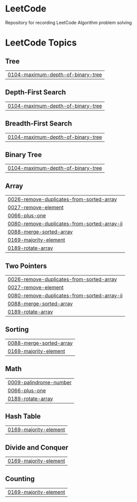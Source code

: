 # LeetCode
Repository for recording LeetCode Algorithm problem solving

<!---LeetCode Topics Start-->
# LeetCode Topics
## Tree
|  |
| ------- |
| [0104-maximum-depth-of-binary-tree](https://github.com/andy3400/LeetCode/tree/master/0104-maximum-depth-of-binary-tree) |
## Depth-First Search
|  |
| ------- |
| [0104-maximum-depth-of-binary-tree](https://github.com/andy3400/LeetCode/tree/master/0104-maximum-depth-of-binary-tree) |
## Breadth-First Search
|  |
| ------- |
| [0104-maximum-depth-of-binary-tree](https://github.com/andy3400/LeetCode/tree/master/0104-maximum-depth-of-binary-tree) |
## Binary Tree
|  |
| ------- |
| [0104-maximum-depth-of-binary-tree](https://github.com/andy3400/LeetCode/tree/master/0104-maximum-depth-of-binary-tree) |
## Array
|  |
| ------- |
| [0026-remove-duplicates-from-sorted-array](https://github.com/andy3400/LeetCode/tree/master/0026-remove-duplicates-from-sorted-array) |
| [0027-remove-element](https://github.com/andy3400/LeetCode/tree/master/0027-remove-element) |
| [0066-plus-one](https://github.com/andy3400/LeetCode/tree/master/0066-plus-one) |
| [0080-remove-duplicates-from-sorted-array-ii](https://github.com/andy3400/LeetCode/tree/master/0080-remove-duplicates-from-sorted-array-ii) |
| [0088-merge-sorted-array](https://github.com/andy3400/LeetCode/tree/master/0088-merge-sorted-array) |
| [0169-majority-element](https://github.com/andy3400/LeetCode/tree/master/0169-majority-element) |
| [0189-rotate-array](https://github.com/andy3400/LeetCode/tree/master/0189-rotate-array) |
## Two Pointers
|  |
| ------- |
| [0026-remove-duplicates-from-sorted-array](https://github.com/andy3400/LeetCode/tree/master/0026-remove-duplicates-from-sorted-array) |
| [0027-remove-element](https://github.com/andy3400/LeetCode/tree/master/0027-remove-element) |
| [0080-remove-duplicates-from-sorted-array-ii](https://github.com/andy3400/LeetCode/tree/master/0080-remove-duplicates-from-sorted-array-ii) |
| [0088-merge-sorted-array](https://github.com/andy3400/LeetCode/tree/master/0088-merge-sorted-array) |
| [0189-rotate-array](https://github.com/andy3400/LeetCode/tree/master/0189-rotate-array) |
## Sorting
|  |
| ------- |
| [0088-merge-sorted-array](https://github.com/andy3400/LeetCode/tree/master/0088-merge-sorted-array) |
| [0169-majority-element](https://github.com/andy3400/LeetCode/tree/master/0169-majority-element) |
## Math
|  |
| ------- |
| [0009-palindrome-number](https://github.com/andy3400/LeetCode/tree/master/0009-palindrome-number) |
| [0066-plus-one](https://github.com/andy3400/LeetCode/tree/master/0066-plus-one) |
| [0189-rotate-array](https://github.com/andy3400/LeetCode/tree/master/0189-rotate-array) |
## Hash Table
|  |
| ------- |
| [0169-majority-element](https://github.com/andy3400/LeetCode/tree/master/0169-majority-element) |
## Divide and Conquer
|  |
| ------- |
| [0169-majority-element](https://github.com/andy3400/LeetCode/tree/master/0169-majority-element) |
## Counting
|  |
| ------- |
| [0169-majority-element](https://github.com/andy3400/LeetCode/tree/master/0169-majority-element) |
<!---LeetCode Topics End-->